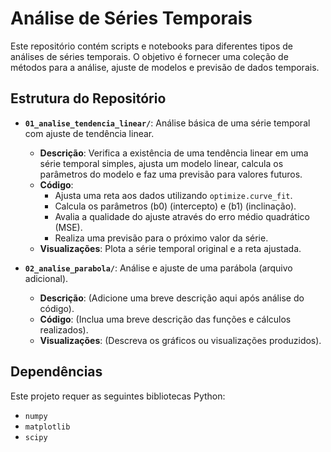 # Análise de Séries Temporais

Este repositório contém scripts e notebooks para diferentes tipos de análises de séries temporais. O objetivo é fornecer uma coleção de métodos para a análise, ajuste de modelos e previsão de dados temporais.

## Estrutura do Repositório

- **`01_analise_tendencia_linear/`**: Análise básica de uma série temporal com ajuste de tendência linear.
  - **Descrição**: Verifica a existência de uma tendência linear em uma série temporal simples, ajusta um modelo linear, calcula os parâmetros do modelo e faz uma previsão para valores futuros.
  - **Código**: 
    - Ajusta uma reta aos dados utilizando `optimize.curve_fit`.
    - Calcula os parâmetros \(b0\) (intercepto) e \(b1\) (inclinação).
    - Avalia a qualidade do ajuste através do erro médio quadrático (MSE).
    - Realiza uma previsão para o próximo valor da série.
  - **Visualizações**: Plota a série temporal original e a reta ajustada.
  
- **`02_analise_parabola/`**: Análise e ajuste de uma parábola (arquivo adicional).
  - **Descrição**: (Adicione uma breve descrição aqui após análise do código).
  - **Código**: (Inclua uma breve descrição das funções e cálculos realizados).
  - **Visualizações**: (Descreva os gráficos ou visualizações produzidos).

## Dependências

Este projeto requer as seguintes bibliotecas Python:

- `numpy`
- `matplotlib`
- `scipy`

